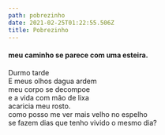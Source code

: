 ```yaml
---
path: pobrezinho
date: 2021-02-25T01:22:55.506Z
title: Pobrezinho
---
```


#### meu caminho se parece com uma esteira.

Durmo tarde    
E meus olhos dagua ardem    
meu corpo se decompoe    
e a vida  com mão de lixa    
acaricia meu rosto.    
como posso me ver mais velho no espelho    
se fazem dias que tenho vivido o mesmo dia?    
